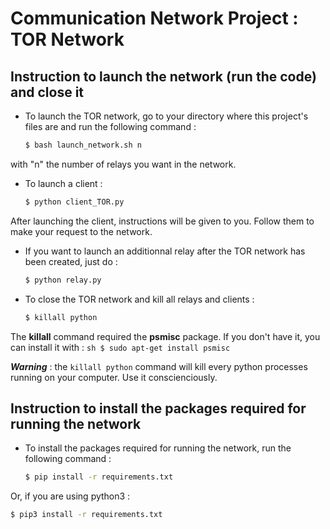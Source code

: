 # Communication Network Project : TOR Network

## Instruction to launch the network (run the code) and close it

- To launch the TOR network, go to your directory where this project's files are and run the following command : 
	```sh
	$ bash launch_network.sh n
	```
with "n" the number of relays you want in the network.

- To launch a client : 
	```sh
	$ python client_TOR.py
	```
After launching the client, instructions will be given to you. Follow them to make your request to the network.

- If you want to launch an additionnal relay after the TOR network has been created, just do :
	```sh
	$ python relay.py
	```

- To close the TOR network and kill all relays and clients :
 	```sh
	$ killall python
	```

The **killall** command required the **psmisc** package. If you don't have it, you can install it with : 
 	```sh
	$ sudo apt-get install psmisc
	```

***Warning*** : the ```killall python``` command will kill every python processes running on your computer. Use it conscienciously. 


## Instruction to install the packages required for running the network

- To install the packages required for running the network, run the following command : 
	```sh
	$ pip install -r requirements.txt
	```
Or, if you are using python3 :
```sh
$ pip3 install -r requirements.txt
```